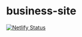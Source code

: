 # business-site

[![Netlify Status](https://api.netlify.com/api/v1/badges/db81e1fc-708a-403e-8e53-a672096be86e/deploy-status)](https://app.netlify.com/sites/sparkling-frangollo-8f9575/deploys)

